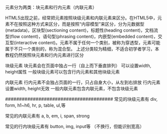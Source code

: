 元素分为两类：块元素和行内元素（内联元素）

HTML5出现之前，经常把元素按照块级元素和内联元素来区分。在HTML5中，元素不在按照这种方式来区分，而是按照“内容模型”来区分，分为元数据型(metadata)，区块型(sectioning content)，标题性(heading content)，文档流型(flow content)，语句型(phrasing content)，内嵌型(embedded content)，交互型(interactive content)。元素不属于任何一个类别，被称为穿透型，元素可能属于不只一个类别的，称为混合型。
上述分类较为精细，不适合初学者学习，本教程仍然按照块元素和行内元素进行区分

块级元素
块元素会在页面中独占一行（自上而下垂直排列）
可以设置width, height属性
一般块级元素可以包含行内元素和其他块级元素

内联元素
行内元素不会独占页面的一行，只占自身大小，从左到右排放
行内元素设置width, height无效
一般内联元素包含内联元素，不包含块级元素

#######################################
常见的块级元素有 div, form, h1~h6, hr, p, table, ul,等

常见的内联元素有 a, b, em, i, span, strong

常见的行内块级元素有 button, img, input等 （不换行，但能识别宽高）